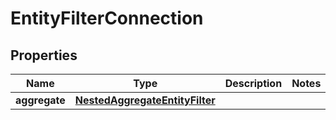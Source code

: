 

# EntityFilterConnection


## Properties

Name | Type | Description | Notes
------------ | ------------- | ------------- | -------------
**aggregate** | [**NestedAggregateEntityFilter**](NestedAggregateEntityFilter.md) |  | 



